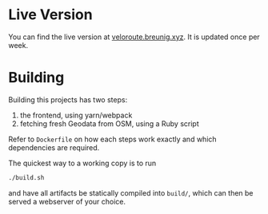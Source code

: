 # Live Version

You can find the live version at [veloroute.breunig.xyz](https://veloroute.breunig.xyz). It is updated once per week.

# Building

Building this projects has two steps:
1. the frontend, using yarn/webpack
2. fetching fresh Geodata from OSM, using a Ruby script

Refer to `Dockerfile` on how each steps work exactly and which dependencies are required.

The quickest way to a working copy is to run

```bash
./build.sh
```

and have all artifacts be statically compiled into `build/`, which can then be served a webserver of your choice.
